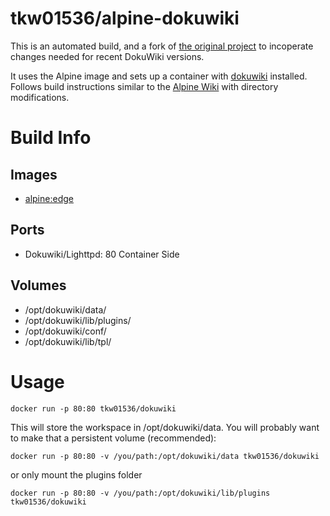 # tkw01536/alpine-dokuwiki

This is an automated build, and a fork of [the original project](https://github.com/HearstAT/docker-alpinedokuwiki) to incoperate changes needed for recent DokuWiki versions. 

It uses the Alpine image and sets up a container with [dokuwiki](https://www.dokuwiki.org/) installed. 
Follows build instructions similar to the [Alpine Wiki](http://wiki.alpinelinux.org/wiki/DokuWiki) with directory modifications. 

# Build Info
## Images
- [alpine:edge](https://hub.docker.com/_/alpine/)

## Ports
- Dokuwiki/Lighttpd: 80 Container Side

## Volumes
- /opt/dokuwiki/data/
- /opt/dokuwiki/lib/plugins/
- /opt/dokuwiki/conf/
- /opt/dokuwiki/lib/tpl/

# Usage

```
docker run -p 80:80 tkw01536/dokuwiki
```

This will store the workspace in /opt/dokuwiki/data. You will probably want to make that a persistent volume (recommended):

```
docker run -p 80:80 -v /you/path:/opt/dokuwiki/data tkw01536/dokuwiki
```

or only mount the plugins folder

```
docker run -p 80:80 -v /you/path:/opt/dokuwiki/lib/plugins tkw01536/dokuwiki
```
